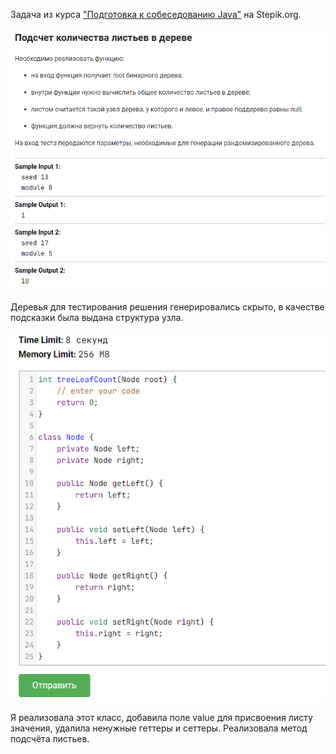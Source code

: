 Задача из курса ["Подготовка к собеседованию Java"](https://stepik.org/course/56704") на Stepik.org.

![img.png](img.png)

Деревья для тестирования решения генерировались скрыто, в качестве подсказки была выдана структура узла.

![img_1.png](img_1.png)

Я реализовала этот класс, добавила поле value для присвоения листу значения, удалила ненужные геттеры и сеттеры.
Реализовала метод подсчёта листьев.


